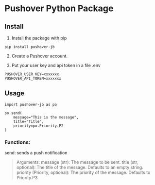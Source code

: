 # Pushover Python Package

## Install

1. Install the package with pip

```
pip install pushover-jb
```

2. Create a [Pushover](https://pushover.net) account.

3. Put your user key and api token in a file .env

```
PUSHOVER_USER_KEY=xxxxxxx
PUSHOVER_API_TOKEN=xxxxxxx
```

## Usage

```
import pushover-jb as po

po.send(
    message="This is the message", 
    title="Title", 
    priority=po.Priority.P2
)
```

### Functions:

send: sends a push notification

> Arguments:
> message (str): The message to be sent.
> title (str, optional): The title of the message. Defaults to an empty string.
> priority (Priority, optional): The priority of the message. Defaults to Priority.P3.
